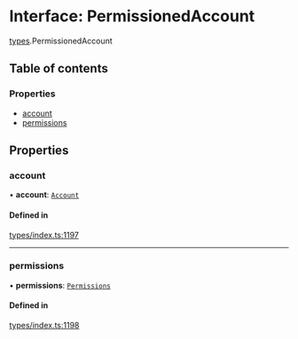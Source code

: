 # Interface: PermissionedAccount

[types](../wiki/types).PermissionedAccount

## Table of contents

### Properties

- [account](../wiki/types.PermissionedAccount#account)
- [permissions](../wiki/types.PermissionedAccount#permissions)

## Properties

### account

• **account**: [`Account`](../wiki/api.entities.Account.Account)

#### Defined in

[types/index.ts:1197](https://github.com/PolymeshAssociation/polymesh-sdk/blob/07a4c5b0/src/types/index.ts#L1197)

___

### permissions

• **permissions**: [`Permissions`](../wiki/types.Permissions)

#### Defined in

[types/index.ts:1198](https://github.com/PolymeshAssociation/polymesh-sdk/blob/07a4c5b0/src/types/index.ts#L1198)
